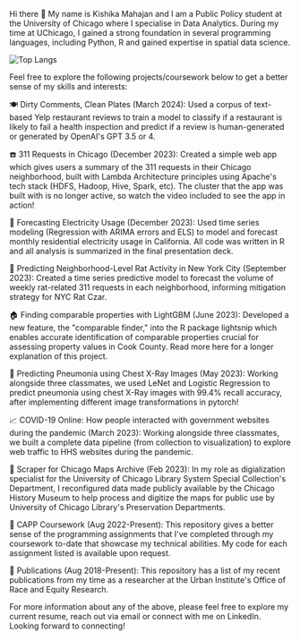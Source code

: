Hi there 👋
My name is Kishika Mahajan and I am a Public Policy student at the University of Chicago where I specialise in Data Analytics. During my time at UChicago, I gained a strong foundation in several programming languages, including Python, R and gained expertise in spatial data science. 

![Top Langs](https://github-readme-stats.vercel.app/api/top-langs/?username=kishikamahajan&layout=compact)

Feel free to explore the following projects/coursework below to get a better sense of my skills and interests:

🍽️ Dirty Comments, Clean Plates (March 2024): Used a corpus of text-based Yelp restaurant reviews to train a model to classify if a restaurant is likely to fail a health inspection and predict if a review is human-generated or generated by OpenAI's GPT 3.5 or 4.

☎️ 311 Requests in Chicago (December 2023): Created a simple web app which gives users a summary of the 311 requests in their Chicago neighborhood, built with Lambda Architecture principles using Apache's tech stack (HDFS, Hadoop, Hive, Spark, etc). The cluster that the app was built with is no longer active, so watch the video included to see the app in action!

🔌 Forecasting Electricity Usage (December 2023): Used time series modeling (Regression with ARIMA errors and ELS) to model and forecast monthly residential electricity usage in California. All code was written in R and all analysis is summarized in the final presentation deck.

🐀 Predicting Neighborhood-Level Rat Activity in New York City (September 2023): Created a time series predictive model to forecast the volume of weekly rat-related 311 requests in each neighborhood, informing mitigation strategy for NYC Rat Czar.

🏠 Finding comparable properties with LightGBM (June 2023): Developed a new feature, the "comparable finder," into the R package lightsnip which enables accurate identification of comparable properties crucial for assessing property values in Cook County. Read more here for a longer explanation of this project.

🩻 Predicting Pneumonia using Chest X-Ray Images (May 2023): Working alongside three classmates, we used LeNet and Logistic Regression to predict pneumonia using chest X-Ray images with 99.4% recall accuracy, after implementing different image transformations in pytorch!

📈 COVID-19 Online: How people interacted with government websites during the pandemic (March 2023): Working alongside three classmates, we built a complete data pipeline (from collection to visualization) to explore web traffic to HHS websites during the pandemic.

📖 Scraper for Chicago Maps Archive (Feb 2023): In my role as digialization specialist for the University of Chicago Library System Special Collection's Department, I reconfigured data made publicly available by the Chicago History Museum to help process and digitize the maps for public use by University of Chicago Library's Preservation Departments.

📓 CAPP Coursework (Aug 2022-Present): This repository gives a better sense of the programming assignments that I've completed through my coursework to-date that showcase my technical abilities. My code for each assignment listed is available upon request.

📝 Publications (Aug 2018-Present): This repository has a list of my recent publications from my time as a researcher at the Urban Institute's Office of Race and Equity Research.

For more information about any of the above, please feel free to explore my current resume, reach out via email or connect with me on LinkedIn. Looking forward to connecting!
